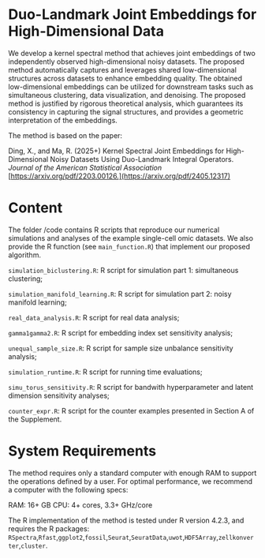 # Duo-Landmark Joint Embeddings for High-Dimensional Data


We develop a kernel spectral method that achieves joint embeddings of two independently observed high-dimensional noisy datasets. The proposed method automatically captures and leverages shared low-dimensional structures across datasets to enhance embedding quality. The obtained low-dimensional embeddings can be utilized for downstream tasks such as simultaneous clustering, data visualization, and denoising. The proposed method is justified by rigorous theoretical analysis, which guarantees its consistency in capturing the signal structures, and provides a geometric interpretation of the embeddings. 

The method is based on the paper:

Ding, X., and Ma, R. (2025+) Kernel Spectral Joint Embeddings for High-Dimensional Noisy Datasets Using Duo-Landmark Integral Operators. *Journal of the American Statistical Association* [https://arxiv.org/pdf/2203.00126.](https://arxiv.org/pdf/2405.12317)


# Content

The folder /code contains R scripts that reproduce our numerical simulations and analyses of the example single-cell omic datasets. We also provide the R function (see `main_function.R`) that implement our proposed algorithm.

`simulation_biclustering.R`: R script for simulation part 1: simultaneous clustering;

`simulation_manifold_learning.R`: R script for simulation part 2: noisy manifold learning;

`real_data_analysis.R`: R script for real data analysis;

`gamma1gamma2.R`: R script for embedding index set sensitivity analysis;

`unequal_sample_size.R`: R script for sample size unbalance sensitivity analysis;

`simulation_runtime.R`: R script for running time evaluations;

`simu_torus_sensitivity.R`: R script for bandwith hyperparameter and latent dimension sensitivity analyses;

`counter_expr.R`: R script for the counter examples presented in Section A of the Supplement.


# System Requirements

The method requires only a standard computer with enough RAM to support the operations defined by a user. For optimal performance, we recommend a computer with the following specs:

RAM: 16+ GB
CPU: 4+ cores, 3.3+ GHz/core

The R implementation of the method is tested under R version 4.2.3, and requires the R packages: `RSpectra`,`Rfast`,`ggplot2`,`fossil`,`Seurat`,`SeuratData`,`uwot`,`HDF5Array`,`zellkonverter`,`cluster`.
